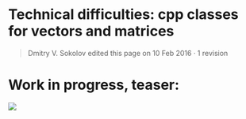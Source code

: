 Technical difficulties: cpp classes for vectors and matrices
============================================================

> Dmitry V. Sokolov edited this page on 10 Feb 2016 · 1 revision

# Work in progress, teaser:

![](https://upload.wikimedia.org/wikipedia/commons/e/eb/Matrix_multiplication_diagram_2.svg)
